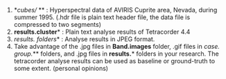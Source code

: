1. **cubes/* ** : Hyperspectral data of AVIRIS Cuprite area, Nevada, during summer 1995. (.hdr file is plain text header file, the data file is compressed to two segments)
2. **results.cluster*** : Plain text analyse results of Tetracorder 4.4
3. **results.* folders** : Analyse results in JPEG format.
4. Take advantage of the .jpg files in **Band.images** folder, .gif files in **case.* group.*** folders, and .jpg files in **results.*** folders in your research. The tetracorder analyse results can be used as baseline or ground-truth to some extent. (personal opinions) 